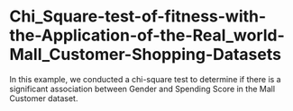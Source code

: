 # Chi_Square-test-of-fitness-with-the-Application-of-the-Real_world-Mall_Customer-Shopping-Datasets
In this example, we conducted a chi-square test to determine if there is a significant association between Gender and Spending Score in the Mall Customer dataset.
